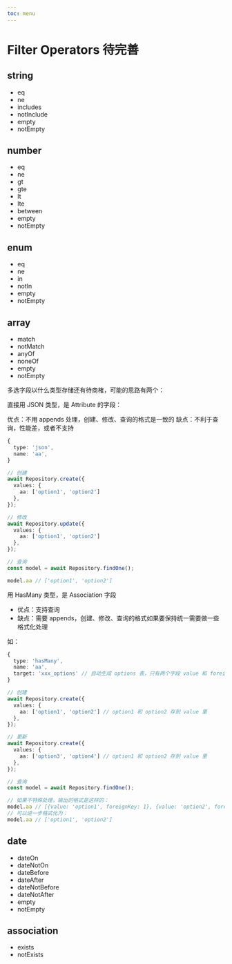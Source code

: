 ```yaml
---
toc: menu
---
```


# Filter Operators <Badge>待完善</Badge>

## string

- eq
- ne
- includes
- notInclude
- empty
- notEmpty

## number

- eq
- ne
- gt
- gte
- lt
- lte
- between
- empty
- notEmpty

## enum

- eq
- ne
- in
- notIn
- empty
- notEmpty

## array

- match
- notMatch
- anyOf
- noneOf
- empty
- notEmpty

多选字段以什么类型存储还有待商榷，可能的思路有两个：

直接用 JSON 类型，是 Attribute 的字段：

优点：不用 appends 处理，创建、修改、查询的格式是一致的
缺点：不利于查询，性能差，或者不支持

```ts
{
  type: 'json',
  name: 'aa',
}

// 创建
await Repository.create({
  values: {
    aa: ['option1', 'option2']
  },
});

// 修改
await Repository.update({
  values: {
    aa: ['option1', 'option2']
  },
});

// 查询
const model = await Repository.findOne();

model.aa // ['option1', 'option2']
```

用 HasMany 类型，是 Association 字段

- 优点：支持查询
- 缺点：需要 appends，创建、修改、查询的格式如果要保持统一需要做一些格式化处理

如：


```ts
{
  type: 'hasMany',
  name: 'aa',
  target: 'xxx_options' // 自动生成 options 表，只有两个字段 value 和 foreignKey（联合主键）
}

// 创建
await Repository.create({
  values: {
    aa: ['option1', 'option2'] // option1 和 option2 存到 value 里
  },
});

// 更新
await Repository.create({
  values: {
    aa: ['option3', 'option4'] // option1 和 option2 存到 value 里
  },
});

// 查询
const model = await Repository.findOne();

// 如果不特殊处理，输出的格式是这样的：
model.aa // [{value: 'option1', foreignKey: 1}, {value: 'option2', foreignKey: 1}]
// 可以进一步格式化为：
model.aa // ['option1', 'option2']
```

## date

- dateOn
- dateNotOn
- dateBefore
- dateAfter
- dateNotBefore
- dateNotAfter
- empty
- notEmpty

## association

- exists
- notExists
